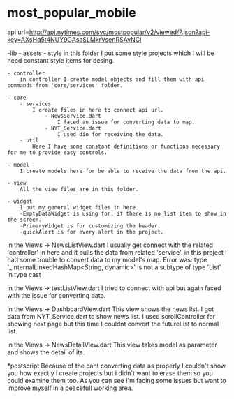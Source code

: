 # most_popular_mobile

api url=http://api.nytimes.com/svc/mostpopular/v2/viewed/7.json?api-key=AXsHq5t4NUY9GAsaSLMkrVsenRSAvNCl

-lib 
	- assets
		- style
			in this folder I put some style projects which I will be need constant style items for desing. 
	
	- controller
		in controller I create model objects and fill them with api commands from 'core/services' folder.
		
	- core
		- services
			I create files in here to connect api url.
				- NewsService.dart
					I faced an issue for converting data to map.
				- NYT_Service.dart
					I used dio for receiving the data.
		- util
			Here I have some constant definitions or functions necessary for me to provide easy controls.
			
	- model
		I create models here for be able to receive the data from the api.
	
	- view
		All the view files are in this folder.
	
	- widget
		I put my general widget files in here.
		-EmptyDataWidget is using for: if there is no list item to show in the screen.
		-PrimaryWidget is for customizing the header.
		-quickAlert is for every alert in the project.

in the Views -> NewsListView.dart
	 I usually get connect with the related 'controller' in here and it pulls the data from related 'service'.
	 in this project I had some trouble to convert data to my model's map. Error was:
	 type '_InternalLinkedHashMap<String, dynamic>' is not a subtype of type 'List<dynamic>' in type cast
	 
in the Views -> testListView.dart
	 I tried to connect with api but again faced with the issue for converting data.
	
in the Views -> DashboardView.dart
	 This view shows the news list.
     I got data from NYT_Service.dart to show news list. I used scrollController for
	 showing next page but this time I couldnt convert the futureList to normal list.
	 
in the Views -> NewsDetailView.dart
	 This view takes model as parameter and shows the detail of its.
	 
*postscript
Because of the cant converting data as properly I couldn't show you how exactly i create projects 
but i didn't want to erase them so you could examine them too.  As you can see I'm facing some issues 
but want to improve myself in a peacefull working area.


     
	 